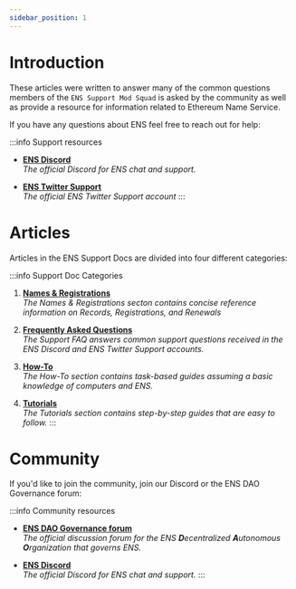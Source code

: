 ```yaml
---
sidebar_position: 1
---
```

# Introduction

These articles were written to answer many of the common questions members of the `ENS Support Mod Squad` is asked by the community
as well as provide a resource for information related to Ethereum Name Service.

If you have any questions about ENS feel free to reach out for help:

:::info Support resources
 - [**ENS Discord**](https://chat.ens.domains)  
 *The official Discord for ENS chat and support.*

 - [**ENS Twitter Support**](https://twitter.com/ens_support)  
 *The official ENS Twitter Support account*
:::

# Articles

Articles in the ENS Support Docs are divided into four different categories:

:::info Support Doc Categories
 1. [**Names & Registrations**](names/)  
   *The Names & Registrations secton contains concise reference information on Records, Registrations, and Renewals*
   
 1. [**Frequently Asked Questions**](faq/)  
   *The Support FAQ answers common support questions received in the ENS Discord and ENS Twitter Support accounts.*

 1. [**How-To**](howto/)  
   *The How-To section contains task-based guides assuming a basic knowledge of computers and ENS.*

 1. [**Tutorials**](tutorials/)  
    *The Tutorials section contains step-by-step guides that are easy to follow.*
:::

# Community
If you'd like to join the community, join our Discord or the ENS DAO Governance forum:

:::info Community resources
 - [**ENS DAO Governance forum**](https://discuss.ens.domains)  
 *The official discussion forum for the ENS **D**ecentralized **A**utonomous **O**rganization that governs ENS.*

 - [**ENS Discord**](https://chat.ens.domains)  
 *The official Discord for ENS chat and support.*
:::
